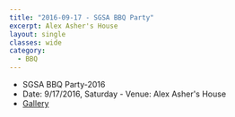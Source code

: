 ```yaml
---
title: "2016-09-17 - SGSA BBQ Party"
excerpt: ​Alex Asher's House
layout: single
classes: wide
category:
  - BBQ
---
```


- SGSA BBQ Party-2016
- Date: 9/17/2016, Saturday
​- Venue: Alex Asher's House
- [Gallery](/WelcomeBBQ/2016-09-17-gallery/)
